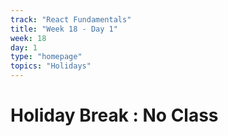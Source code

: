 ```yaml
---
track: "React Fundamentals"
title: "Week 18 - Day 1"
week: 18
day: 1
type: "homepage"
topics: "Holidays"
---
```



# Holiday Break : No Class